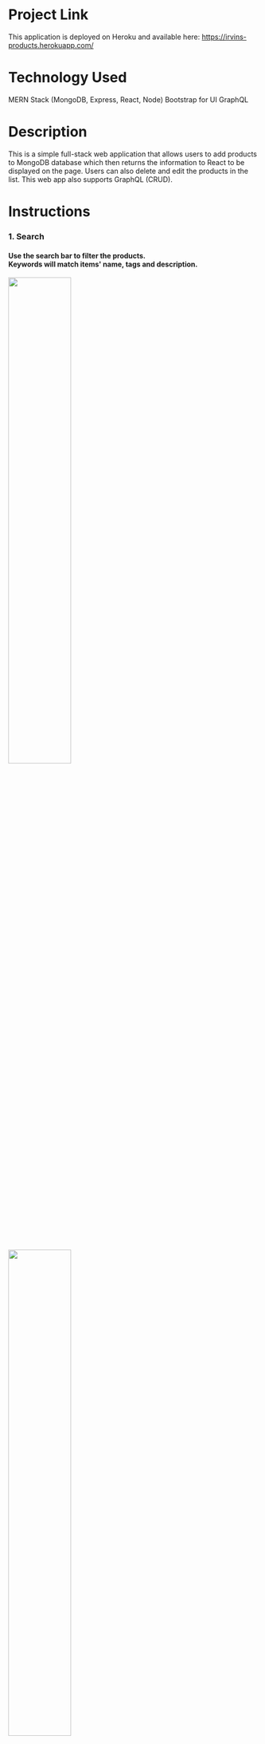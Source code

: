 # Project Link

This application is deployed on Heroku and available here:
https://irvins-products.herokuapp.com/

# Technology Used

MERN Stack (MongoDB, Express, React, Node)
Bootstrap for UI
GraphQL

# Description

This is a simple full-stack web application that allows users to add products to MongoDB database which then returns the information to React to be displayed on the page. Users can also delete and edit the products in the list. This web app also supports GraphQL (CRUD).

# Instructions

<h3>1. Search </h3>
<h4> Use the search bar to filter the products. <br/>
    Keywords will match items' name, tags and description.</h4>
<img width="50%" height="50%" src="https://i.imgur.com/9QaJwR3.png"/>
<img width="50%" height="50%" src="https://i.imgur.com/hI0o0wb.png"/>

<h3>2. Add</h3>
<h4>Click the "Add" tab to go to the add product page. <br/>
    Enter the product details. <br/>
    Required fields include name and price.<br/>
    New tags will be added after clicking the "Enter"/"Return" key. <br/>
    Supported image files include "png", "jpg", "gif" and "jpeg".<br/>
</h4>
<img width="50%" height="50%" src="https://i.imgur.com/jWt3AnR.png"/>
 
<h3>3. Update </h3>
<h4> Click on the product in the main page and key in the fields that requires updating. <br/>
Fields left unchanged will remain unchanged. <br/>
Page will update automatically.
</h4>
<img width="50%" height="50%" src="https://i.imgur.com/ENIqR5v.png"/>

<h3>4. Delete </h3>
<h4>To delete, click on the delete button and click "confirm".</h4>
<img width="50%" height="50%" src="https://i.imgur.com/6g4A5aT.png"/>
